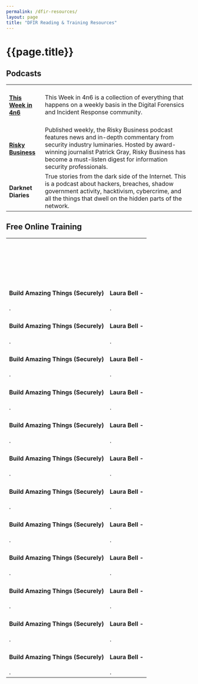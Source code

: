 ```yaml
---
permalink: /dfir-resources/
layout: page
title: "DFIR Reading & Training Resources"
---
```


<h1>{{page.title}}</h1>
<div class="links">
  
<h2>Podcasts</h2>
<table><tbody>
  <tr> 
    <td><h4><b><a href="https://thisweekin4n6.com/podcast/">This Week in 4n6</a></b></h4></td>
    <td>This Week in 4n6 is a collection of everything that happens on a weekly basis in the Digital Forensics and Incident Response community.
      </td>
  </tr>
    <tr> 
      <td><h4><b><a href="https://risky.biz/">Risky Business</a></b></h4></td>
    <td>Published weekly, the Risky Business podcast features news and in-depth commentary from security industry luminaries. Hosted by award-winning journalist Patrick Gray, Risky Business has become a must-listen digest for information security professionals.
      </td>
  </tr>
    <tr> 
      <td><h4><b><ahref="https://darknetdiaries.com/">Darknet Diaries</a></b></h4></td>
    <td>True stories from the dark side of the Internet. This is a podcast about hackers, breaches, shadow government activity, hacktivism, cybercrime, and all the things that dwell on the hidden parts of the network.
      </td>
  </tr>
    
</tbody></table>



<h2>Free Online Training</h2>
<table><tbody>
      <tr> 
      <td><h4><b><ahref=""></a></b></h4></td>
    <td>
      </td>
  </tr>
        <tr> 
      <td><h4><b><ahref=""></a></b></h4></td>
    <td>
      </td>
  </tr>
        <tr> 
      <td><h4><b><ahref=""></a></b></h4></td>
    <td>
      </td>
  </tr>
        <tr> 
      <td><h4><b><ahref=""></a></b></h4></td>
    <td>
      </td>
  </tr>
    
  
  
  
  
  
  
  
  
  
  <tr> 
    <td><h4><b>Build Amazing Things (Securely)</b></h4>
.
    </td>
    <td><h4><b>Laura Bell - </b></h4>
.
      </td>
  </tr>
    <tr> 
    <td><h4><b>Build Amazing Things (Securely)</b></h4>
.
    </td>
    <td><h4><b>Laura Bell - </b></h4>
.
      </td>
  </tr>
    <tr> 
    <td><h4><b>Build Amazing Things (Securely)</b></h4>
.
    </td>
    <td><h4><b>Laura Bell - </b></h4>
.
      </td>
  </tr>
    <tr> 
    <td><h4><b>Build Amazing Things (Securely)</b></h4>
.
    </td>
    <td><h4><b>Laura Bell - </b></h4>
.
      </td>
  </tr>
    <tr> 
    <td><h4><b>Build Amazing Things (Securely)</b></h4>
.
    </td>
    <td><h4><b>Laura Bell - </b></h4>
.
      </td>
  </tr>
    <tr> 
    <td><h4><b>Build Amazing Things (Securely)</b></h4>
.
    </td>
    <td><h4><b>Laura Bell - </b></h4>
.
      </td>
  </tr>
    <tr> 
    <td><h4><b>Build Amazing Things (Securely)</b></h4>
.
    </td>
    <td><h4><b>Laura Bell - </b></h4>
.
      </td>
  </tr>
    <tr> 
    <td><h4><b>Build Amazing Things (Securely)</b></h4>
.
    </td>
    <td><h4><b>Laura Bell - </b></h4>
.
      </td>
  </tr>
    <tr> 
    <td><h4><b>Build Amazing Things (Securely)</b></h4>
.
    </td>
    <td><h4><b>Laura Bell - </b></h4>
.
      </td>
  </tr>
    <tr> 
    <td><h4><b>Build Amazing Things (Securely)</b></h4>
.
    </td>
    <td><h4><b>Laura Bell - </b></h4>
.
      </td>
  </tr>
    <tr> 
    <td><h4><b>Build Amazing Things (Securely)</b></h4>
.
    </td>
    <td><h4><b>Laura Bell - </b></h4>
.
      </td>
  </tr>
    <tr> 
    <td><h4><b>Build Amazing Things (Securely)</b></h4>
.
    </td>
    <td><h4><b>Laura Bell - </b></h4>
.
      </td>
  </tr>

      
</tbody></table>


  </div>
